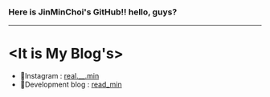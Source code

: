 ### Here is JinMinChoi's GitHub!! hello, guys?
---
<!--
**JinMinChoi/JinMinChoi** is a ✨ _special_ ✨ repository because its `README.md` (this file) appears on your GitHub profile.

Here are some ideas to get you started:

- 🔭 I’m currently working on ...
- 🌱 I’m currently learning ...
- 👯 I’m looking to collaborate on ...
- 🤔 I’m looking for help with ...
- 💬 Ask me about ...
- 📫 How to reach me: ...
- 😄 Pronouns: ...
- ⚡ Fun fact: ...
-->

# <It is My Blog's>
- 💖Instagram : [real.__.min](https://www.instagram.com/real.__.min/)
- 🌹Development blog : [read_min](https://velog.io/@jinmin2216/)
